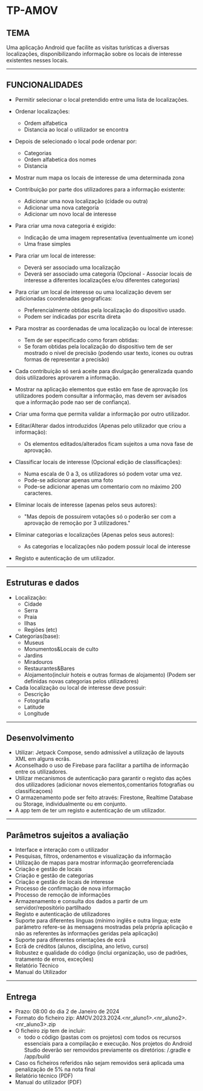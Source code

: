 # TP-AMOV

## TEMA

Uma aplicação Android que facilite as visitas
turísticas a diversas localizações, disponibilizando informação sobre os locais de interesse existentes
nesses locais.

---

## FUNCIONALIDADES

- Permitir selecionar o local pretendido entre uma lista de localizações.

- Ordenar localizações:

  - Ordem alfabetica
  - Distancia ao local o utilizador se encontra

- Depois de selecionado o local pode ordenar por:

  - Categorias
  - Ordem alfabetica dos nomes
  - Distancia

- Mostrar num mapa os locais de interesse de uma determinada zona

- Contribuição por parte dos utilizadores para a informação existente:

  - Adicionar uma nova localização (cidade ou outra)
  - Adicionar uma nova categoria
  - Adicionar um novo local de interesse

- Para criar uma nova categoria é exigido:

  - Indicação de uma imagem representativa (eventualmente um icone)
  - Uma frase simples

- Para criar um local de interesse:

  - Deverá ser associado uma localização
  - Deverá ser associado uma categoria
    (Opcional - Associar locais de interesse a diferentes localizações e/ou diferentes categorias)

- Para criar um local de interesse ou uma localização devem ser adicionadas coordenadas geograficas:

  - Preferencialmente obtidas pela localização do dispositivo usado.
  - Podem ser indicadas por escrita direta

- Para mostrar as coordenadas de uma localização ou local de interesse:

  - Tem de ser especificado como foram obtidas:
  - Se foram obtidas pela localização do dispositivo tem de ser mostrado o nivel de precisão (podendo usar texto, icones ou outras formas de representar a precisão)

- Cada contribuição só será aceite para divulgação generalizada quando dois utilizadores aprovarem a informação.

- Mostrar na aplicação elementos que estão em fase de aprovação (os utilizadores podem consultar a informação, mas devem ser avisados que a informação pode nao ser de confiança).

- Criar uma forma que permita validar a informação por outro utilizador.

- Editar/Alterar dados introduzidos (Apenas pelo utilizador que criou a informação):

  - Os elementos editados/alterados ficam sujeitos a uma nova fase de aprovação.

- Classificar locais de interesse (Opcional edição de classificações):

  - Numa escala de 0 a 3, os utilizadores só podem votar uma vez.
  - Pode-se adicionar apenas uma foto
  - Pode-se adicionar apenas um comentario com no máximo 200 caracteres.

- Eliminar locais de interesse (apenas pelos seus autores):

  - "Mas depois de possuirem votações só o poderão ser com a aprovação de remoção por 3 utilizadores."

- Eliminar categorias e localizações (Apenas pelos seus autores):

  - As categorias e localizações não podem possuir local de interesse

- Registo e autenticação de um utilizador.

---

## Estruturas e dados

- Localização:
  - Cidade
  - Serra
  - Praia
  - Ilhas
  - Regiões
  (etc)
- Categorias(base):
  - Museus
  - Monumentos&Locais de culto
  - Jardins
  - Miradouros
  - Restaurantes&Bares
  - Alojamento(incluir hoteis e outras formas de alojamento)
  (Podem ser definidas novas categorias pelos utilizadores)
- Cada localização ou local de interesse deve possuir:
  - Descrição
  - Fotografia
  - Latitude
  - Longitude

---

## Desenvolvimento

- Utilizar: Jetpack Compose, sendo admissível a utilização de layouts XML em alguns ecrãs.
- Aconselhado o uso de Firebase para facilitar a partilha de informação entre os utilizadores.
- Utilizar mecanismos de autenticação para garantir o registo das ações dos utilizadores (adicionar novos elementos,comentarios fotografias ou classificaçoes)
- O armazenamento pode ser feito através: Firestone, Realtime Database ou Storage, individualmente ou em conjunto.
- A app tem de ter um registo e autenticação de um utilizador.

---

## Parâmetros sujeitos a avaliação

- Interface e interação com o utilizador
- Pesquisas, filtros, ordenamentos e visualização da informação
- Utilização de mapas para mostrar informação georreferenciada
- Criação e gestão de locais
- Criação e gestão de categorias
- Criação e gestão de locais de interesse
- Processo de confirmação de nova informação
- Processo de remoção de informações
- Armazenamento e consulta dos dados a partir de um servidor/repositório partilhado
- Registo e autenticação de utilizadores
- Suporte para diferentes línguas (mínimo inglês e outra língua; este parâmetro refere-se às mensagens mostradas pela própria aplicação e não as referentes às informações geridas pela aplicação)
- Suporte para diferentes orientações de ecrã
- Ecrã de créditos (alunos, disciplina, ano letivo, curso)
- Robustez e qualidade do código (inclui organização, uso de padrões, tratamento de erros, exceções)
- Relatório Técnico
- Manual do Utilizador

---

## Entrega

- Prazo: 08:00 do dia 2 de Janeiro de 2024
- Formato do ficheiro zip: AMOV.2023.2024.<nr_aluno1>.<nr_aluno2>.<nr_aluno3>.zip
- O ficheiro zip tem de incluir:
  - todo o código (pastas com os projetos) com todos os recursos essenciais para a compilação e execução. Nos projetos do Android Studio deverão ser removidos previamente os diretórios: <proj>/.gradle e <proj>/app/build
- Caso os ficheiros referidos não sejam removidos será aplicada uma penalização de 5% na nota final
- Relatório técnico (PDF)
- Manual do utilizador (PDF)
